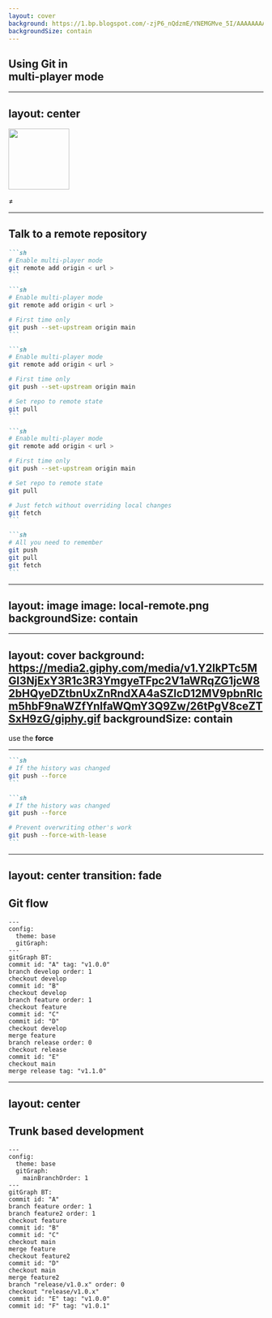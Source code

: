 ```yaml
---
layout: cover
background: https://1.bp.blogspot.com/-zjP6_nQdzmE/YNEMGMve_5I/AAAAAAAAHCo/Nq0jHok83Uwlfqx5izIsZAt_P458h4EkgCLcBGAsYHQ/s0/AlertImaginaryGoa-max-1mb.gif
backgroundSize: contain
---
```


## Using Git in <br> **multi-player** mode

---
layout: center
---

<img src="/favicon.png" width="120"/>

<p class="w-full text-center font-size-10 pb-3">≠</p>

<LightOrDark>
  <template #dark><img src="/github-mark-white.png" width="100" class="m-auto"/></template>
  <template #light><img src="/github-mark.png" width="100" class="m-auto"/></template>
</LightOrDark>

---

## Talk to a remote repository

````md magic-move
```sh
# Enable multi-player mode
git remote add origin < url >
```

```sh
# Enable multi-player mode
git remote add origin < url >

# First time only
git push --set-upstream origin main
```

```sh
# Enable multi-player mode
git remote add origin < url >

# First time only
git push --set-upstream origin main

# Set repo to remote state
git pull
```

```sh
# Enable multi-player mode
git remote add origin < url >

# First time only
git push --set-upstream origin main

# Set repo to remote state
git pull

# Just fetch without overriding local changes
git fetch
```

```sh
# All you need to remember
git push
git pull
git fetch
```
````

---
layout: image
image: local-remote.png
backgroundSize: contain
---

---
layout: cover
background: https://media2.giphy.com/media/v1.Y2lkPTc5MGI3NjExY3R1c3R3YmgyeTFpc2V1aWRqZG1jcW82bHQyeDZtbnUxZnRndXA4aSZlcD12MV9pbnRlcm5hbF9naWZfYnlfaWQmY3Q9Zw/26tPgV8ceZTSxH9zG/giphy.gif
backgroundSize: contain
---

use the **force**

---

````md magic-move
```sh
# If the history was changed
git push --force
```

```sh
# If the history was changed
git push --force

# Prevent overwriting other's work
git push --force-with-lease
```
````

---
layout: center
transition: fade
---
## Git flow
```mermaid
---
config:
  theme: base
  gitGraph:
---
gitGraph BT:
commit id: "A" tag: "v1.0.0"
branch develop order: 1
checkout develop
commit id: "B"
checkout develop
branch feature order: 1
checkout feature
commit id: "C"
commit id: "D"
checkout develop
merge feature
branch release order: 0
checkout release
commit id: "E"
checkout main
merge release tag: "v1.1.0"
```

---
layout: center
---
## Trunk based development
```mermaid
---
config:
  theme: base
  gitGraph:
    mainBranchOrder: 1
---
gitGraph BT:
commit id: "A"
branch feature order: 1
branch feature2 order: 1
checkout feature
commit id: "B"
commit id: "C"
checkout main
merge feature
checkout feature2
commit id: "D"
checkout main
merge feature2
branch "release/v1.0.x" order: 0
checkout "release/v1.0.x"
commit id: "E" tag: "v1.0.0"
commit id: "F" tag: "v1.0.1"
```
